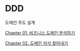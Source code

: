 # DDD

도메인 주도 설계

[Chapter 01. 비즈니스 도메인 분석하기](https://moondongmin.notion.site/Chapter-01-1ac357c44e5680b88f01e09c074e66aa?pvs=4)

[Chapter 02. 도메인 자식 찾아내기](https://moondongmin.notion.site/Chapter-02-1ad357c44e56805d968fcf4325d411cd?pvs=4)
